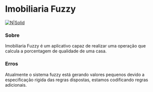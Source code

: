 # Imobiliaria Fuzzy
[![N|Solid](https://cldup.com/dTxpPi9lDf.thumb.png)](https://nodesource.com/products/nsolid)

### Sobre
Imobiliaria Fuzzy é um aplicativo capaz de realizar uma operação que calcula a porcentagem de qualidade de uma casa. 

### Erros
Atualmente o sistema fuzzy está gerando valores pequenos devido a especificação rígida das regras dispostas, estamos codificando regras adicionais.
